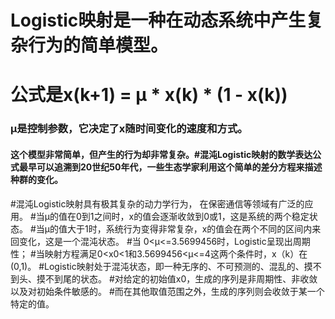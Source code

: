 # Logistic映射是一种在动态系统中产生复杂行为的简单模型。

# 公式是x(k+1) = μ * x(k) * (1 - x(k))
### μ是控制参数，它决定了x随时间变化的速度和方式。

#### 这个模型非常简单，但产生的行为却非常复杂。#混沌Logistic映射的数学表达公式最早可以追溯到20世纪50年代，一些生态学家利用这个简单的差分方程来描述种群的变化。
#混沌Logistic映射具有极其复杂的动力学行为， 在保密通信等领域有广泛的应用。
#当μ的值在0到1之间时，x的值会逐渐收敛到0或1，这是系统的两个稳定状态。
#当μ的值大于1时，系统行为变得非常复杂，x的值会在两个不同的区间内来回变化，这是一个混沌状态。
#当 0<μ<=3.5699456时，Logistic呈现出周期性；
#当映射方程满足0<x0<1和3.5699456<μ<=4这两个条件时，x（k）在(0,1)。
#Logistic映射处于混沌状态，即一种无序的、不可预测的、混乱的、摸不到头、摸不到尾的状态。
#对给定的初始值x0，生成的序列是非周期性、非收敛以及对初始条件敏感的。
#而在其他取值范围之外，生成的序列则会收敛于某一个特定的值。
